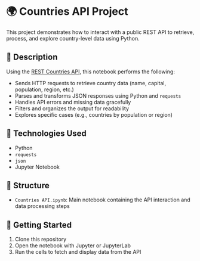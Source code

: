 # 🌍 Countries API Project

This project demonstrates how to interact with a public REST API to retrieve, process, and explore country-level data using Python.

## 📌 Description

Using the [REST Countries API](https://restcountries.com/), this notebook performs the following:

- Sends HTTP requests to retrieve country data (name, capital, population, region, etc.)
- Parses and transforms JSON responses using Python and `requests`
- Handles API errors and missing data gracefully
- Filters and organizes the output for readability
- Explores specific cases (e.g., countries by population or region)

## 🔧 Technologies Used

- Python
- `requests`
- `json`
- Jupyter Notebook

## 📁 Structure

- `Countries API.ipynb`: Main notebook containing the API interaction and data processing steps

## 🚀 Getting Started

1. Clone this repository
2. Open the notebook with Jupyter or JupyterLab
3. Run the cells to fetch and display data from the API
